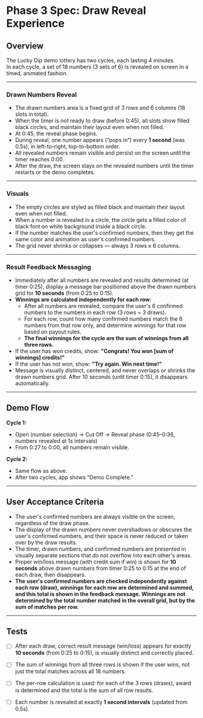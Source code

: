 
# Phase 3 Spec: Draw Reveal Experience

## Overview

The Lucky Dip demo lottery has two cycles, each lasting 4 minutes.  
In each cycle, a set of 18 numbers (3 sets of 6) is revealed on screen in a timed, animated fashion.

---

### Drawn Numbers Reveal

- The drawn numbers area is a fixed grid of 3 rows and 6 columns (18 slots in total).
- When the timer is not ready to draw (before 0:45), all slots show filled black circles, and maintain their layout even when not filled.
- At 0:45, the reveal phase begins.
- During reveal, one number appears (“pops in”) every **1 second** (was 0.5s), in left-to-right, top-to-bottom order.
- All revealed numbers remain visible and persist on the screen until the timer reaches 0:00.
- After the draw, the screen stays on the revealed numbers until the timer restarts or the demo completes.

---

### Visuals

- The empty circles are styled as filled black and maintain their layout even when not filled.
- When a number is revealed in a circle, the circle gets a filled color of black font on white background inside a black circle. 
- If the number matches the user's confirmed numbers, then they get the same color and animation as user's confirmed numbers.
- The grid never shrinks or collapses — always 3 rows x 6 columns.

---

### Result Feedback Messaging

- Immediately after all numbers are revealed and results determined (at timer 0:25), display a message bar positioned above the drawn numbers grid for **10 seconds** (from 0:25 to 0:15).
- **Winnings are calculated independently for each row:**  
  - After all numbers are revealed, compare the user's 6 confirmed numbers to the numbers in each row (3 rows = 3 draws).
  - For each row, count how many confirmed numbers match the 6 numbers from that row only, and determine winnings for that row based on payout rules.
  - **The final winnings for the cycle are the sum of winnings from all three rows.**
- If the user has won credits, show: **"Congrats! You won [sum of winnings] credits!"**
- If the user has not won, show: **"Try again. Win next time!"**
- Message is visually distinct, centered, and never overlaps or shrinks the drawn numbers grid. After 10 seconds (until timer 0:15), it disappears automatically.

---

## Demo Flow

**Cycle 1:**
- Open (number selection) → Cut Off → Reveal phase (0:45–0:36, numbers revealed at 1s intervals)
- From 0:27 to 0:00, all numbers remain visible.

**Cycle 2:**
- Same flow as above.
- After two cycles, app shows “Demo Complete.”

---

## User Acceptance Criteria

- The user's confirmed numbers are always visible on the screen, regardless of the draw phase.
- The display of the drawn numbers never overshadows or obscures the user's confirmed numbers, and their space is never reduced or taken over by the draw results.
- The timer, drawn numbers, and confirmed numbers are presented in visually separate sections that do not overflow into each other's areas.
- Proper win/loss message (with credit sum if win) is shown for **10 seconds** above drawn numbers from timer 0:25 to 0:15 at the end of each draw, then disappears.
- **The user's confirmed numbers are checked independently against each row (draw), winnings for each row are determined and summed, and this total is shown in the feedback message. Winnings are not determined by the total number matched in the overall grid, but by the sum of matches per row.**

---

## Tests

- [ ] After each draw, correct result message (win/loss) appears for exactly **10 seconds** (from 0:25 to 0:15), is visually distinct and correctly placed.
- [ ] The sum of winnings from all three rows is shown if the user wins, not just the total matches across all 18 numbers.
- [ ] The per-row calculation is used: for each of the 3 rows (draws), award is determined and the total is the sum of all row results.
- [ ] Each number is revealed at exactly **1 second intervals** (updated from 0.5s).

